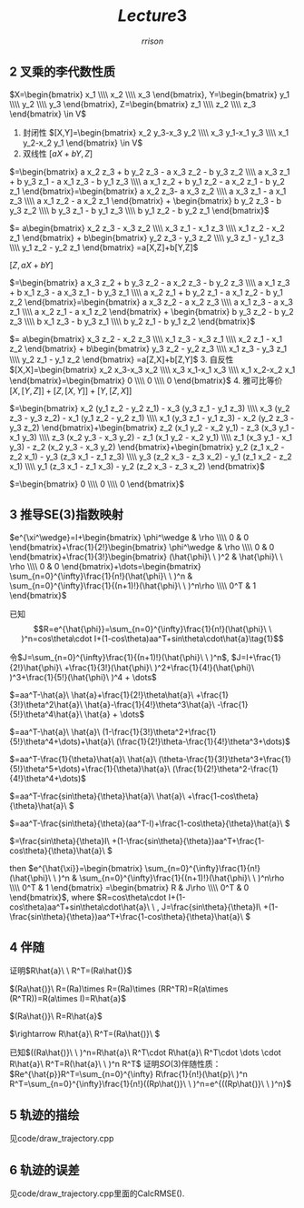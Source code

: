 # $$Lecture 3$$
$$rrison$$
## 2 叉乘的李代数性质
$X=\begin{bmatrix}
   x_1 \\\\
   x_2 \\\\
   x_3
  \end{bmatrix},
  Y=\begin{bmatrix}
   y_1 \\\\
   y_2 \\\\
   y_3
  \end{bmatrix},
  Z=\begin{bmatrix}
   z_1 \\\\
   z_2 \\\\
   z_3
  \end{bmatrix} \in V$
1. 封闭性 
$[X,Y]=\begin{bmatrix}
   x_2 y_3-x_3 y_2 \\\\
   x_3 y_1-x_1 y_3 \\\\
   x_1 y_2-x_2 y_1
  \end{bmatrix} \in V$
2. 双线性 
$[aX+bY,Z]$

$=\begin{bmatrix}
   a x_2 z_3 + b y_2 z_3 - a x_3 z_2 - b y_3 z_2 \\\\
   a x_3 z_1 + b y_3 z_1 - a x_1 z_3 - b y_1 z_3 \\\\
   a x_1 z_2 + b y_1 z_2 - a x_2 z_1 - b y_2 z_1
  \end{bmatrix}=\begin{bmatrix}
   a x_2 z_3- a x_3 z_2 \\\\
   a x_3 z_1 - a x_1 z_3 \\\\
   a x_1 z_2 - a x_2 z_1
  \end{bmatrix} + \begin{bmatrix}
   b y_2 z_3 - b y_3 z_2 \\\\
   b y_3 z_1 - b y_1 z_3 \\\\
   b y_1 z_2 - b y_2 z_1
  \end{bmatrix}$
  
  $= a\begin{bmatrix}
   x_2 z_3 - x_3 z_2 \\\\
   x_3 z_1 - x_1 z_3 \\\\
   x_1 z_2 - x_2 z_1
  \end{bmatrix} + b\begin{bmatrix}
   y_2 z_3 - y_3 z_2 \\\\
   y_3 z_1 - y_1 z_3 \\\\
   y_1 z_2 - y_2 z_1
  \end{bmatrix}
  =a[X,Z]+b[Y,Z]$
  
  $[Z,aX+bY]$
  
$=\begin{bmatrix}
   a x_3 z_2 + b y_3 z_2 - a x_2 z_3 - b y_2 z_3 \\\\
   a x_1 z_3 + b x_1 z_3 - a x_3 z_1 - b y_3 z_1 \\\\
   a x_2 z_1 + b y_2 z_1 - a x_1 z_2 - b y_1 z_2
  \end{bmatrix}=\begin{bmatrix}
   a x_3 z_2 - a x_2 z_3 \\\\
   a x_1 z_3  - a x_3 z_1 \\\\
   a x_2 z_1 - a x_1 z_2
  \end{bmatrix} + \begin{bmatrix}
   b y_3 z_2 - b y_2 z_3 \\\\
   b x_1 z_3 - b y_3 z_1 \\\\
   b y_2 z_1 - b y_1 z_2
  \end{bmatrix}$
  
  $= a\begin{bmatrix}
   x_3 z_2 - x_2 z_3 \\\\
   x_1 z_3  - x_3 z_1 \\\\
   x_2 z_1 - x_1 z_2
  \end{bmatrix} + b\begin{bmatrix}
   y_3 z_2 - y_2 z_3 \\\\
   x_1 z_3 - y_3 z_1 \\\\
   y_2 z_1 - y_1 z_2
  \end{bmatrix}
  =a[Z,X]+b[Z,Y]$
3. 自反性
$[X,X]=\begin{bmatrix}
   x_2 x_3-x_3 x_2 \\\\
   x_3 x_1-x_1 x_3 \\\\
   x_1 x_2-x_2 x_1
  \end{bmatrix}=\begin{bmatrix}
   0 \\\\
   0 \\\\
   0
  \end{bmatrix}$
4. 雅可比等价
$[X,[Y,Z]]+[Z,[X,Y]]+[Y,[Z,X]]$

$=\begin{bmatrix}
   x_2 (y_1 z_2 - y_2 z_1) - x_3 (y_3 z_1 - y_1 z_3) \\\\
   x_3 (y_2 z_3 - y_3 z_2) - x_1 (y_1 z_2 - y_2 z_1) \\\\
   x_1 (y_3 z_1 - y_1 z_3) - x_2 (y_2 z_3 - y_3 z_2)
  \end{bmatrix}+\begin{bmatrix}
   z_2 (x_1 y_2 - x_2 y_1) - z_3 (x_3 y_1 - x_1 y_3) \\\\
   z_3 (x_2 y_3 - x_3 y_2) - z_1 (x_1 y_2 - x_2 y_1) \\\\
   z_1 (x_3 y_1 - x_1 y_3) - z_2 (x_2 y_3 - x_3 y_2)
  \end{bmatrix}+\begin{bmatrix}
   y_2 (z_1 x_2 - z_2 x_1) - y_3 (z_3 x_1 - z_1 z_3) \\\\
   y_3 (z_2 x_3 - z_3 x_2) - y_1 (z_1 x_2 - z_2 x_1) \\\\
   y_1 (z_3 x_1 - z_1 x_3) - y_2 (z_2 x_3 - z_3 x_2)
  \end{bmatrix}$
  
  $=\begin{bmatrix}
   0 \\\\
   0 \\\\
   0
  \end{bmatrix}$
  
## 3 推导SE(3)指数映射
$e^{\xi^\wedge}=I+\begin{bmatrix}
   \phi^\wedge & \rho \\\\
   0 & 0
  \end{bmatrix}+\frac{1}{2!}\begin{bmatrix}
   \phi^\wedge & \rho \\\\
   0 & 0
  \end{bmatrix}+\frac{1}{3!}\begin{bmatrix}
   (\hat{\phi}\ \ )^2 & \hat{\phi}\ \ \rho \\\\
   0 & 0
  \end{bmatrix}+\dots=\begin{bmatrix}
   \sum_{n=0}^{\infty}\frac{1}{n!}(\hat{\phi}\ \ )^n & \sum_{n=0}^{\infty}\frac{1}{(n+1)!}(\hat{\phi}\ \ )^n\rho \\\\
   0^T & 1
  \end{bmatrix}$

  已知$$R=e^{\hat{\phi}}=\sum_{n=0}^{\infty}\frac{1}{n!}(\hat{\phi}\ \ )^n=cos\theta\cdot I+(1-cos\theta)aa^T+sin\theta\cdot\hat{a}\tag{1}$$
  
  令$J=\sum_{n=0}^{\infty}\frac{1}{(n+1)!}(\hat{\phi}\ \ )^n$, 
$J=I+\frac{1}{2!}\hat{\phi}\ +\frac{1}{3!}(\hat{\phi}\ )^2+\frac{1}{4!}(\hat{\phi}\ )^3+\frac{1}{5!}(\hat{\phi}\ )^4 + \dots$

$=aa^T-\hat{a}\ \hat{a}+\frac{1}{2!}\theta\hat{a}\ +\frac{1}{3!}\theta^2\hat{a}\ \hat{a}-\frac{1}{4!}\theta^3\hat{a}\ -\frac{1}{5!}\theta^4\hat{a}\ \hat{a} + \dots$

$=aa^T-\hat{a}\ \hat{a}\ (1-\frac{1}{3!}\theta^2+\frac{1}{5!}\theta^4+\dots)+\hat{a}\ (\frac{1}{2!}\theta-\frac{1}{4!}\theta^3+\dots)$

$=aa^T-\frac{1}{\theta}\hat{a}\ \hat{a}\ (\theta-\frac{1}{3!}\theta^3+\frac{1}{5!}\theta^5+\dots)+\frac{1}{\theta}\hat{a}\ (\frac{1}{2!}\theta^2-\frac{1}{4!}\theta^4+\dots)$

$=aa^T-\frac{sin\theta}{\theta}\hat{a}\ \hat{a}\ +\frac{1-cos\theta}{\theta}\hat{a}\ $

$=aa^T-\frac{sin\theta}{\theta}(aa^T-I)+\frac{1-cos\theta}{\theta}\hat{a}\ $

$=\frac{sin\theta}{\theta}I\ +(1-\frac{sin\theta}{\theta})aa^T+\frac{1-cos\theta}{\theta}\hat{a}\ $

then  $e^{\hat{\xi}}=\begin{bmatrix}
   \sum_{n=0}^{\infty}\frac{1}{n!}(\hat{\phi}\ \ )^n & \sum_{n=0}^{\infty}\frac{1}{(n+1)!}(\hat{\phi}\ \ )^n\rho \\\\
   0^T & 1
  \end{bmatrix}
  =\begin{bmatrix}
   R & J\rho \\\\
   0^T & 0
  \end{bmatrix}$,
where $R=cos\theta\cdot I+(1-cos\theta)aa^T+sin\theta\cdot\hat{a}\ \ , J=\frac{sin\theta}{\theta}I\ +(1-\frac{sin\theta}{\theta})aa^T+\frac{1-cos\theta}{\theta}\hat{a}\ $
## 4 伴随
证明$R\hat{a}\ \ R^T=(Ra\hat{)}$

$(Ra\hat{)}\ R=(Ra)\times R=(Ra)\times (RR^TR)=R(a\times (R^TR))=R(a\times I)=R\hat{a}$

$(Ra\hat{)}\ R=R\hat{a}$

$\rightarrow R\hat{a}\ R^T=(Ra\hat{)}\ $

已知$((Ra\hat{)}\ \ )^n=R\hat{a}\ R^T\cdot R\hat{a}\ R^T\cdot \dots \cdot R\hat{a}\ R^T=R(\hat{a}\ \ )^n R^T$
证明$SO(3)$伴随性质：
$Re^{\hat{p}}R^T=\sum_{n=0}^{\infty} R\frac{1}{n!}(\hat{p}\ )^n R^T=\sum_{n=0}^{\infty}\frac{1}{n!}((Rp\hat{)}\ \ )^n=e^{((Rp\hat{)}\ \ )^n}$
## 5 轨迹的描绘
见code/draw_trajectory.cpp
## 6 轨迹的误差
见code/draw_trajectory.cpp里面的CalcRMSE().

